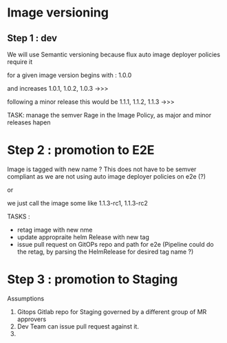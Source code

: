 # Image versioning

## Step 1 : dev
  
We will use Semantic versioning because flux auto image deployer policies require it

for a given image version begins with : 1.0.0

and increases 1.0.1, 1.0.2, 1.0.3 ->>>

following a minor release this would be 1.1.1, 1.1.2, 1.1.3 ->>>

TASK: manage the semver Rage in the Image Policy, as major and minor releases hapen 

# Step 2 : promotion to E2E
   
Image is tagged with new name ? This does not have to be semver compliant as we are not using auto image deployer policies on e2e (?)

or

we just call the image some like 1.1.3-rc1, 1.1.3-rc2

TASKS :
* retag image with new nme
* update appropraite helm Release with new tag
* issue pull request on GitOPs repo and path for e2e (Pipeline could do the retag, by parsing the HelmRelease for desired tag name ?)

# Step 3 : promotion to Staging

Assumptions
1. Gitops Gitlab repo for Staging governed by a different group of MR approvers
2. Dev Team can issue pull request against it.
3. 
